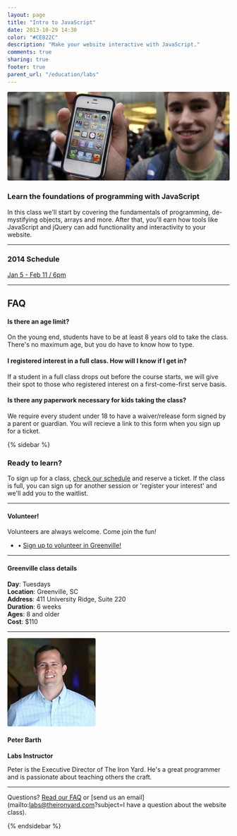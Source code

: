 ```yaml
---
layout: page
title: "Intro to JavaScript"
date: 2013-10-29 14:30
color: "#CE822C"
description: "Make your website interactive with JavaScript."
comments: true
sharing: true
footer: true
parent_url: "/education/labs"
---
```


<img src="/images/education/labs/make-your-website-mobile-friendly.jpg" style="border-radius: 3px;">

### Learn the foundations of programming with JavaScript

In this class we'll start by covering the fundamentals of programming, de-mystifying objects, arrays and more. After that, you'll earn how tools like JavaScript and jQuery can add functionality and interactivity to your website. 

---
<a id="schedule"></a>

### 2014 Schedule

<a href="https://tito.io/the-iron-yard/greenville-labs-mobile-website-january-2014" class="button"> Jan 5 - Feb 11 / 6pm</a>

---
<a id="faq"></a>
## FAQ

#### Is there an age limit?

On the young end, students have to be at least 8 years old to take the class. There's no maximum age, but you do have to know how to type. 

#### I registered interest in a full class. How will I know if I get in? 

If a student in a full class drops out before the course starts, we will give their spot to those who registered interest on a first-come-first serve basis. 

#### Is there any paperwork necessary for kids taking the class? 

We require every student under 18 to have a waiver/release form signed by a parent or guardian. You will recieve a link to this form when you sign up for a ticket. 

{% sidebar %}

### Ready to learn?

To sign up for a class, [check our schedule](#schedule) and reserve a ticket. If the class is full, you can sign up for another session or 'register your interest' and we'll add you to the waitlist. 

---

#### Volunteer!

Volunteers are always welcome. Come join the fun! 

<ul>
  <li>• <a href="http://eepurl.com/DWqpb"> Sign up to volunteer in Greenville!</a></li>
</ul>

---
#### Greenville class details

**Day**: Tuesdays  
**Location**: Greenville, SC  
**Address**: 411 University Ridge, Suite 220  
**Duration**: 6 weeks  
**Ages**: 8 and older  
**Cost**: $110  

---

<img src="/images/about/peter-barth.jpg" style="border-radius: 3px;">

#### Peter Barth

**Labs Instructor**

Peter is the Executive Director of The Iron Yard. He's a great programmer and is passionate about teaching others the craft. 

---

Questions? [Read our FAQ](#faq) or [send us an email](mailto:labs@theironyard.com?subject=I have a question about the website class).

{% endsidebar %}

